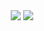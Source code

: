 <div align="center">
<a href="https://dc.pluginycs.pl"><img src="http://www.discord.com/api/guilds/1016101167404695653/widget.png?style=banner1"><a>
<a href="https://dc.newitvision.pl"><img src="http://www.discord.com/api/guilds/1180928296301641841/widget.png?style=banner1"><a>
</div>
